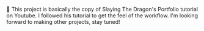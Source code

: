 🤫 This project is basically the copy of Slaying The Dragon's Portfolio tutorial on Youtube. I followed his tutorial to get the feel of the workflow. I'm looking forward to making other projects, stay tuned!
